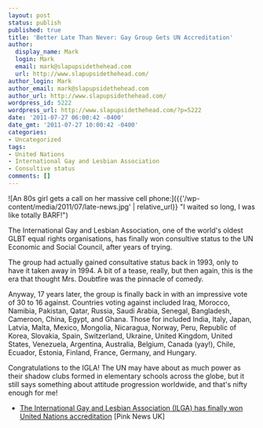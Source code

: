 ```yaml
---
layout: post
status: publish
published: true
title: 'Better Late Than Never: Gay Group Gets UN Accreditation'
author:
  display_name: Mark
  login: Mark
  email: mark@slapupsidethehead.com
  url: http://www.slapupsidethehead.com/
author_login: Mark
author_email: mark@slapupsidethehead.com
author_url: http://www.slapupsidethehead.com/
wordpress_id: 5222
wordpress_url: http://www.slapupsidethehead.com/?p=5222
date: '2011-07-27 06:00:42 -0400'
date_gmt: '2011-07-27 10:00:42 -0400'
categories:
- Uncategorized
tags:
- United Nations
- International Gay and Lesbian Association
- Consultive status
comments: []
---
```

![An 80s girl gets a call on her massive cell phone:]({{'/wp-content/media/2011/07/late-news.jpg' | relative_url}} "I waited so long, I was like totally BARF!")

The International Gay and Lesbian Association, one of the world's oldest GLBT equal rights organisations, has finally won consultive status to the UN Economic and Social Council, after years of trying.

The group had actually gained consultative status back in 1993, only to have it taken away in 1994. A bit of a tease, really, but then again, this is the era that thought Mrs. Doubtfire was the pinnacle of comedy.

Anyway, 17 years later, the group is finally back in with an impressive vote of 30 to 16 against. Countries voting against included Iraq, Morocco, Namibia, Pakistan, Qatar, Russia, Saudi Arabia, Senegal, Bangladesh, Cameroon, China, Egypt, and Ghana. Those for included India, Italy, Japan, Latvia, Malta, Mexico, Mongolia, Nicaragua, Norway, Peru, Republic of Korea, Slovakia, Spain, Switzerland, Ukraine, United Kingdom, United States, Venezuela, Argentina, Australia, Belgium, Canada (yay!), Chile, Ecuador, Estonia, Finland, France, Germany, and Hungary.

Congratulations to the IGLA! The UN may have about as much power as their shadow clubs formed in elementary schools across the globe, but it still says something about attitude progression worldwide, and that's nifty enough for me!

- [The International Gay and Lesbian Association (ILGA) has finally won United Nations accreditation](http://www.pinknews.co.uk/2011/07/26/international-gay-and-lesbian-association-finally-wins-un-accreditation/) [Pink News UK]
